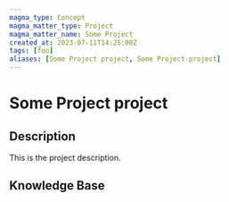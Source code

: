 ```yaml
---
magma_type: Concept
magma_matter_type: Project
magma_matter_name: Some Project
created_at: 2023-07-11T14:25:00Z
tags: [foo]
aliases: [Some Project project, Some Project-project]
---
```

# Some Project project

## Description

This is the project description.

## Knowledge Base
